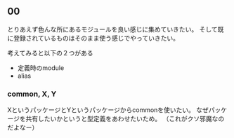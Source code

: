 ## 00

とりあえず色んな所にあるモジュールを良い感じに集めていきたい。
そして既に登録されているものはそのまま使う感じでやっていきたい。

考えてみると以下の２つがある

- 定義時のmodule
- alias

### common, X, Y

XというパッケージとYというパッケージからcommonを使いたい。
なぜパッケージを共有したいかというと型定義をあわせたいため。
（これがクソ邪魔なのだよなー）

